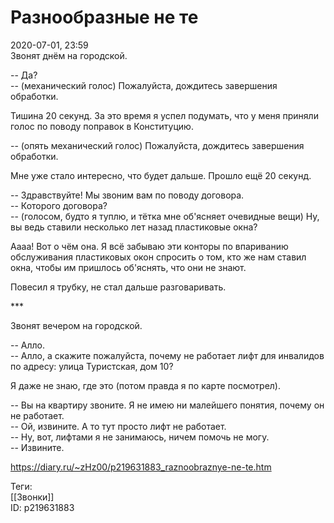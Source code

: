 Разнообразные не те
====================

   
 2020-07-01, 23:59   
  Звонят днём на городской.   
   
 -- Да?   
 -- (механический голос) Пожалуйста, дождитесь завершения обработки.   
   
 Тишина 20 секунд. За это время я успел подумать, что у меня приняли голос по поводу поправок в Конституцию.   
   
 -- (опять механический голос) Пожалуйста, дождитесь завершения обработки.   
   
 Мне уже стало интересно, что будет дальше. Прошло ещё 20 секунд.   
   
 -- Здравствуйте! Мы звоним вам по поводу договора.   
 -- Которого договора?   
 -- (голосом, будто я туплю, и тётка мне об'ясняет очевидные вещи) Ну, вы ведь ставили несколько лет назад пластиковые окна?   
   
 Аааа! Вот о чём она. Я всё забываю эти конторы по впариванию обслуживания пластиковых окон спросить о том, кто же нам ставил окна, чтобы им пришлось об'яснять, что они не знают.   
   
 Повесил я трубку, не стал дальше разговаривать.   
   
 \*\*\*   
   
 Звонят вечером на городской.   
   
 -- Алло.   
 -- Алло, а скажите пожалуйста, почему не работает лифт для инвалидов по адресу: улица Туристская, дом 10?   
   
 Я даже не знаю, где это (потом правда я по карте посмотрел).   
   
 -- Вы на квартиру звоните. Я не имею ни малейшего понятия, почему он не работает.   
 -- Ой, извините. А то тут просто лифт не работает.   
 -- Ну, вот, лифтами я не занимаюсь, ничем помочь не могу.   
 -- Извините.   
    
 <https://diary.ru/~zHz00/p219631883_raznoobraznye-ne-te.htm>   
   
 Теги:   
 [[Звонки]]   
 ID: p219631883